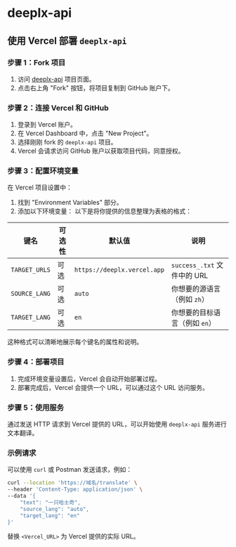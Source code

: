 # deeplx-api

## 使用 Vercel 部署 `deeplx-api`

### 步骤 1：Fork 项目

1. 访问 [deeplx-api](https://github.com/libaxaun/deeplx-api) 项目页面。
2. 点击右上角 "Fork" 按钮，将项目复制到 GitHub 账户下。

### 步骤 2：连接 Vercel 和 GitHub

1. 登录到 Vercel 账户。
2. 在 Vercel Dashboard 中，点击 "New Project"。
3. 选择刚刚 fork 的 `deeplx-api` 项目。
4. Vercel 会请求访问 GitHub 账户以获取项目代码，同意授权。

### 步骤 3：配置环境变量

在 Vercel 项目设置中：

1. 找到 "Environment Variables" 部分。
2. 添加以下环境变量：
   以下是将你提供的信息整理为表格的格式：

| 键名          | 可选性 | 默认值                     | 说明                     |
|---------------|--------|---------------------------|--------------------------|
| `TARGET_URLS`| 可选   | `https://deeplx.vercel.app` | `success_.txt` 文件中的 URL |
| `SOURCE_LANG`| 可选   | `auto`                    | 你想要的源语言（例如 `zh`） |
| `TARGET_LANG`| 可选   | `en`                      | 你想要的目标语言（例如 `en`） |

这种格式可以清晰地展示每个键名的属性和说明。

### 步骤 4：部署项目

1. 完成环境变量设置后，Vercel 会自动开始部署过程。
2. 部署完成后，Vercel 会提供一个 URL，可以通过这个 URL 访问服务。

### 步骤 5：使用服务

通过发送 HTTP 请求到 Vercel 提供的 URL，可以开始使用 `deeplx-api` 服务进行文本翻译。

### 示例请求

可以使用 `curl` 或 Postman 发送请求，例如：

```bash
curl --location 'https://域名/translate' \
--header 'Content-Type: application/json' \
--data '{
    "text": "一只哈士奇",
    "source_lang": "auto",
    "target_lang": "en"
}'
```

替换 `<Vercel_URL>` 为 Vercel 提供的实际 URL。

